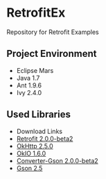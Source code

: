 # RetrofitEx
Repository for Retrofit Examples

## Project Environment
- Eclipse Mars
- Java 1.7
- Ant 1.9.6
- Ivy 2.4.0

## Used Libraries
- Download Links
- [Retrofit 2.0.0-beta2](http://central.maven.org/maven2/com/squareup/retrofit/retrofit/2.0.0-beta2/retrofit-2.0.0-beta2.jar)
- [OkHttp 2.5.0](http://central.maven.org/maven2/com/squareup/okhttp/okhttp/2.5.0/okhttp-2.5.0.jar)
- [OkIO 1.6.0](http://central.maven.org/maven2/com/squareup/okio/okio/1.6.0/okio-1.6.0.jar)
- [Converter-Gson 2.0.0-beta2](http://central.maven.org/maven2/com/squareup/retrofit/converter-gson/2.0.0-beta2/converter-gson-2.0.0-beta2.jar)
- [Gson 2.5](http://central.maven.org/maven2/com/google/code/gson/gson/2.5/gson-2.5.jar)
